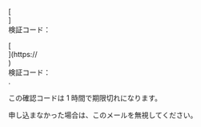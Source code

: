 [<br host>]<br action>検証コード：<br code>

[<br host>](https://<br host>)<br action>検証コード：<br code>.

この確認コードは 1 時間で期限切れになります。

申し込まなかった場合は、このメールを無視してください。